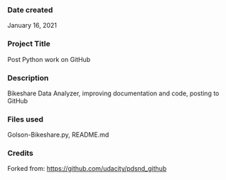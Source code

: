 ### Date created
January 16, 2021

### Project Title
Post Python work on GitHub

### Description
Bikeshare Data Analyzer, improving documentation and code, posting to GitHub

### Files used
Golson-Bikeshare.py, README.md

### Credits
Forked from: https://github.com/udacity/pdsnd_github
